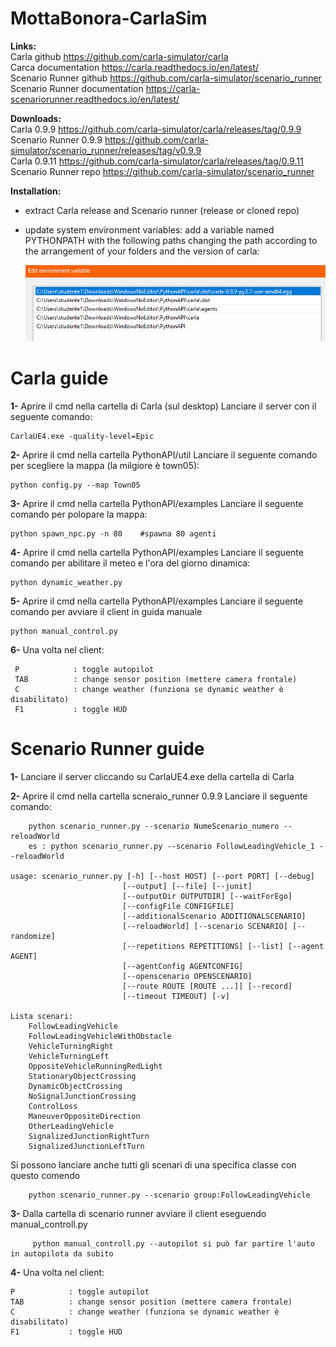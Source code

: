 # MottaBonora-CarlaSim

**Links:**  
	Carla github                    https://github.com/carla-simulator/carla  
	Carca documentation             https://carla.readthedocs.io/en/latest/  
	Scenario Runner github          https://github.com/carla-simulator/scenario_runner  
	Scenario Runner documentation   https://carla-scenariorunner.readthedocs.io/en/latest/  

**Downloads:**  
	Carla 0.9.9                     https://github.com/carla-simulator/carla/releases/tag/0.9.9  
	Scenario Runner 0.9.9           https://github.com/carla-simulator/scenario_runner/releases/tag/v0.9.9  
	Carla 0.9.11                    https://github.com/carla-simulator/carla/releases/tag/0.9.11 
	Scenario Runner repo  		https://github.com/carla-simulator/scenario_runner 

**Installation:**  
- extract Carla release and Scenario runner (release or cloned repo)
- update system environment variables:
       add a variable named PYTHONPATH with the following paths changing the path according 
       to the arrangement of your folders and the version of carla: 
       
     ![PYTHONPATH](https://github.com/mottajacopo/MottaBonora-CarlaSim/blob/main/PYTHONPATH.PNG)
     
     
     
# Carla guide

**1-** Aprire il cmd nella cartella di Carla (sul desktop)
	Lanciare il server con il seguente comando:
	
	CarlaUE4.exe -quality-level=Epic

**2-** Aprire il cmd nella cartella PythonAPI/util
	Lanciare il seguente comando per scegliere la mappa (la milgiore è town05):
	
	python config.py --map Town05

**3-** Aprire il cmd nella cartella PythonAPI/examples
	Lanciare il seguente comando per polopare la mappa:
	
	python spawn_npc.py -n 80    #spawna 80 agenti

**4-** Aprire il cmd nella cartella PythonAPI/examples
	Lanciare il seguente comando per abilitare il meteo e l'ora del giorno dinamica:
	
	python dynamic_weather.py

**5-** Aprire il cmd nella cartella PythonAPI/examples
	Lanciare il seguente comando per avviare il client in guida manuale
	
	python manual_control.py

**6-** Una volta nel client:

	 P            : toggle autopilot
 	 TAB          : change sensor position (mettere camera frontale)
     C            : change weather (funziona se dynamic weather è disabilitato)
     F1           : toggle HUD


# Scenario Runner guide

**1-**  Lanciare il server cliccando su CarlaUE4.exe della cartella di Carla

**2-**  Aprire il cmd nella cartella scneraio_runner 0.9.9
		Lanciare il seguente comando:
		
		python scenario_runner.py --scenario NumeScenario_numero --reloadWorld	
		es : python scenario_runner.py --scenario FollowLeadingVehicle_1 --reloadWorld

	usage: scenario_runner.py [-h] [--host HOST] [--port PORT] [--debug]
                         	 [--output] [--file] [--junit]
                        	 [--outputDir OUTPUTDIR] [--waitForEgo]
                         	 [--configFile CONFIGFILE]
                         	 [--additionalScenario ADDITIONALSCENARIO]
                         	 [--reloadWorld] [--scenario SCENARIO] [--randomize]
                          	 [--repetitions REPETITIONS] [--list] [--agent AGENT]
                             [--agentConfig AGENTCONFIG]
                          	 [--openscenario OPENSCENARIO]
                         	 [--route ROUTE [ROUTE ...]] [--record]
                          	 [--timeout TIMEOUT] [-v]
					     
	Lista scenari:
		FollowLeadingVehicle
		FollowLeadingVehicleWithObstacle
		VehicleTurningRight
		VehicleTurningLeft
		OppositeVehicleRunningRedLight
		StationaryObjectCrossing
		DynamicObjectCrossing
		NoSignalJunctionCrossing
		ControlLoss
		ManeuverOppositeDirection
		OtherLeadingVehicle
		SignalizedJunctionRightTurn
		SignalizedJunctionLeftTurn
			
 Si possono lanciare anche tutti gli scenari di una specifica classe con questo comendo
 
 		python scenario_runner.py --scenario group:FollowLeadingVehicle

**3-** Dalla cartella di scenario runner avviare il client eseguendo manual_controll.py

		 python manual_controll.py --autopilot si può far partire l'auto in autopilota da subito
	
**4-** Una volta nel client:

	P            : toggle autopilot
 	TAB          : change sensor position (mettere camera frontale)
    C            : change weather (funziona se dynamic weather è disabilitato)
    F1           : toggle HUD
